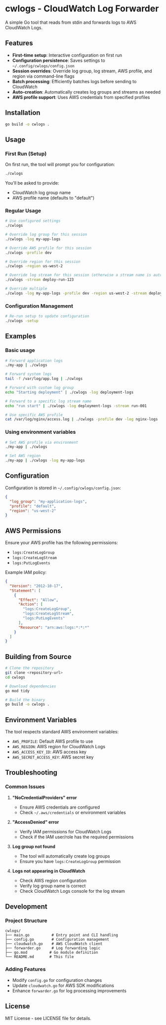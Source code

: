 # cwlogs - CloudWatch Log Forwarder

A simple Go tool that reads from stdin and forwards logs to AWS CloudWatch Logs.

## Features

- **First-time setup**: Interactive configuration on first run
- **Configuration persistence**: Saves settings to `~/.config/cwlogs/config.json`
- **Session overrides**: Override log group, log stream, AWS profile, and region via command-line flags
- **Batch processing**: Efficiently batches logs before sending to CloudWatch
- **Auto-creation**: Automatically creates log groups and streams as needed
- **AWS profile support**: Uses AWS credentials from specified profiles

## Installation

```bash
go build -o cwlogs .
```

## Usage

### First Run (Setup)
On first run, the tool will prompt you for configuration:
```bash
./cwlogs
```

You'll be asked to provide:
- CloudWatch log group name
- AWS profile name (defaults to "default")

### Regular Usage
```bash
# Use configured settings
./cwlogs

# Override log group for this session
./cwlogs -log my-app-logs

# Override AWS profile for this session
./cwlogs -profile dev

# Override region for this session
./cwlogs -region us-west-2

# Override log stream for this session (otherwise a stream name is autogenerated)
./cwlogs -stream deploy-run-123

# Override multiple
./cwlogs -log my-app-logs -profile dev -region us-west-2 -stream deploy-run-123
```

### Configuration Management
```bash
# Re-run setup to update configuration
./cwlogs -setup
```

## Examples

### Basic usage
```bash
# Forward application logs
./my-app | ./cwlogs

# Forward system logs
tail -f /var/log/app.log | ./cwlogs

# Forward with custom log group
echo "Starting deployment" | ./cwlogs -log deployment-logs

# Forward to a specific log stream name
echo "run start" | ./cwlogs -log deployment-logs -stream run-001

# Use specific AWS profile
cat /var/log/nginx/access.log | ./cwlogs -profile dev -log nginx-logs
```

### Using environment variables
```bash
# Set AWS profile via environment
./my-app | ./cwlogs

# Set AWS region
./my-app | ./cwlogs -log my-app-logs
```

## Configuration

Configuration is stored in `~/.config/cwlogs/config.json`:

```json
{
  "log_group": "my-application-logs",
  "profile": "default",
  "region": "us-west-2"
}
```

## AWS Permissions

Ensure your AWS profile has the following permissions:
- `logs:CreateLogGroup`
- `logs:CreateLogStream`
- `logs:PutLogEvents`

Example IAM policy:
```json
{
  "Version": "2012-10-17",
  "Statement": [
    {
      "Effect": "Allow",
      "Action": [
        "logs:CreateLogGroup",
        "logs:CreateLogStream",
        "logs:PutLogEvents"
      ],
      "Resource": "arn:aws:logs:*:*:*"
    }
  ]
}
```

## Building from Source

```bash
# Clone the repository
git clone <repository-url>
cd cwlogs

# Download dependencies
go mod tidy

# Build the binary
go build -o cwlogs .
```

## Environment Variables

The tool respects standard AWS environment variables:
- `AWS_PROFILE`: Default AWS profile to use
- `AWS_REGION`: AWS region for CloudWatch Logs
- `AWS_ACCESS_KEY_ID`: AWS access key
- `AWS_SECRET_ACCESS_KEY`: AWS secret key

## Troubleshooting

### Common Issues

1. **"NoCredentialProviders" error**
   - Ensure AWS credentials are configured
   - Check `~/.aws/credentials` or environment variables

2. **"AccessDenied" error**
   - Verify IAM permissions for CloudWatch Logs
   - Check if the IAM user/role has the required permissions

3. **Log group not found**
   - The tool will automatically create log groups
   - Ensure you have `logs:CreateLogGroup` permission

4. **Logs not appearing in CloudWatch**
   - Check AWS region configuration
   - Verify log group name is correct
   - Check CloudWatch Logs console for the log stream

## Development

### Project Structure
```
cwlogs/
├── main.go          # Entry point and CLI handling
├── config.go        # Configuration management
├── cloudwatch.go    # AWS CloudWatch client
├── forwarder.go     # Log forwarding logic
├── go.mod          # Go module definition
└── README.md       # This file
```

### Adding Features
- Modify `config.go` for configuration changes
- Update `cloudwatch.go` for AWS SDK modifications
- Enhance `forwarder.go` for log processing improvements

## License

MIT License - see LICENSE file for details.
